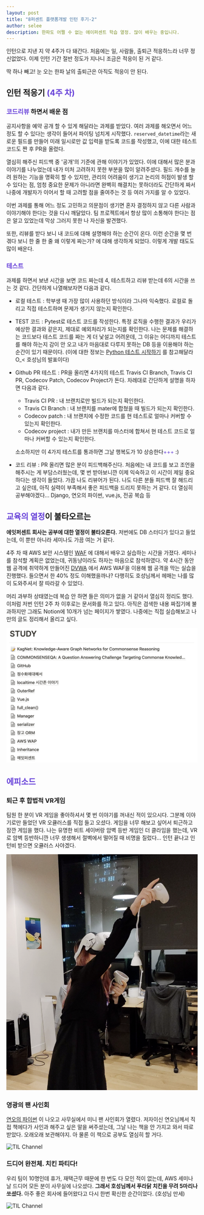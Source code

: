 ```yaml
---
layout: post
title: "8퍼센트 플랫폼개발 인턴 후기-2"
author: selee
description: 한파도 어쩔 수 없는 에이퍼센트 학습 열정. 많이 배우는 중입니다.
---
```

인턴으로 지낸 지 약 4주가 다 돼간다. 처음에는 일, 사람들, 출퇴근 적응하느라 너무 정신없었다. 이제 인턴 기간 절반 정도가 지나니 조금은 적응이 된 거 같다. 

딱 하나 빼고! 눈 오는 한파 날의 출퇴근은 아직도 적응이 안 된다.

## 인턴 적응기 <span style="color:#6741d9">(4주 차)</span>

### <span style="color:#6741d9">코드리뷰</span> 하면서 배운 점
공지사항을 예약 공개 할 수 있게 해달라는 과제를 받았다. 여러 과제를 해오면서 어느 정도 할 수 있다는 생각이 들어서 파이팅 넘치게 시작했다. `reserved_datetime`라는 새로운 필드를 만들어 미래 일시로만 값 입력을 받도록 코드를 작성했고, 이에 대한 테스트 코드도 짠 후 PR을 올렸다. 

열심히 해주신 피드백 중 '공개'의 기준에 관해 이야기가 있었다. 이에 대해서 많은 분과 이야기를 나누었는데 내가 미처 고려하지 못한 부분을 많이 알려주셨다. 필드 개수를 늘려 원하는 기능을 명확히 할 수 있지만, 관리의 어려움이 생기고 논리의 허점이 발생 할 수 있다는 점, 엄청 중요한 문제가 아니라면 완벽히 해결치는 못하더라도 간단하게 짜서 나중에 개발자가 이어서 할 때 고려할 점을 줄여주는 것 등 여러 가지를 알 수 있었다.

이번 과제를 통해 어느 정도 고민하고 의문점이 생기면 혼자 결정하지 않고 다른 사람과 이야기해야 한다는 것을 다시 깨달았다. 팀 프로젝트에서 항상 많이 소통해야 한다는 점은 알고 있었는데 막상 그러지 못한 나 자신을 발견했다.

또한, 리뷰를 받다 보니 내 코드에 대해 설명해야 하는 순간이 온다. 이런 순간을 몇 번 겪다 보니 한 줄 한 줄 왜 이렇게 짜는가? 에 대해 생각하게 되었다. 이렇게 개발 태도도 많이 배운다. 

### <span style="color:#6741d9">테스트</span>
과제를 하면서 보낸 시간을 보면 코드 짜는데 4, 테스트하고 리뷰 받는데 6의 시간을 쓰는 것 같다. 간단하게 나열해보자면 다음과 같다.

- 로컬 테스트 : 학부생 때 가장 많이 사용하던 방식이라 그나마 익숙했다. 로컬로 돌리고 직접 테스트하며 문제가 생기지 않는지 확인한다.

- TEST 코드 : Pytest로 테스트 코드를 작성한다. 특정 로직을 수행한 결과가 우리가 예상한 결과와 같은지, 제대로 예외처리가 되는지를 확인한다. 나는 문제를 해결하는 코드보다 테스트 코드를 짜는 게 더 낯설고 어려운데, 그 이유는 어디까지 테스트를 해야 하는지 감이 안 오고 내가 마음대로 다루지 못하는 DB 등을 이용해야 하는 순간이 있기 때문이다. (이에 대한 정보는 [Python 테스트 시작하기](https://www.youtube.com/watch?v=hAUjItE42cY) 를 참고해달라 O_< 호성님의 발표이다)

- Github PR 테스트 : PR을 올리면 4가지의 테스트 Travis CI Branch, Travis CI PR, Codecov Patch, Codecov Project가 돈다. 차례대로 간단하게 설명을 하자면 다음과 같다.
  * Travis CI PR : 내 브랜치로만 빌드가 되는지 확인한다.
  * Travis CI Branch : 내 브랜치를 mater에 합쳤을 때 빌드가 되는지 확인한다. 
  * Codecov patch : 내 브랜치에 수정한 코드를 현 테스트로 얼마나 커버할 수 있는지 확인한다. 
  * Codecov project : 내가 만든 브랜치를 마스터에 합쳐서 현 테스트 코드로 얼마나 커버할 수 있는지 확인한다. 
    
  소소하지만 이 4가지 테스트를 통과하면 그날 행복도가 10 상승한다<span style="color:#6741d9">+++</span> :)
 
- 코드 리뷰 : PR 올리면 많은 분이 피드백해주신다. 처음에는 내 코드를 보고 조언을 해주시는 게 부담스러웠는데, 몇 번 받아보니깐 이제 익숙하고 이 시간이 제일 중요하다는 생각이 들었다. 가끔 나도 리뷰어가 된다. 나도 다른 분들 피드백 잘 해드리고 싶은데, 아직 실력이 부족해서 좋은 피드백을 드리지 못하는 거 같다. 더 열심히 공부해야겠다... Django, 연오의 파이썬, vue.js, 전공 복습 등


## <span style="color:#6741d9">교육의 열정</span>이 불타오르는
**에잇퍼센트 회사는 공부에 대한 열정이 불타오른다.** 저번에도 DB 스터디가 있다고 들었는데, 이 뿐만 아니라 세미나도 가끔 여는 거 같다. 

4주 차 때 AWS 보안 시스템인 [WAF](https://aws.amazon.com/ko/waf/) 에 대해서 배우고 실습하는 시간을 가졌다. 세미나를 참석할 계획은 없었는데, 귀동냥이라도 하자는 마음으로 참석하였다. 약 4시간 동안 웹 공격에 취약하게 만들어진 [DVWA](http://www.dvwa.co.uk/) 에서 AWS WAF을 이용해 웹 공격을 막는 실습을 진행했다. 
들으면서 한 40% 정도 이해했을까나? 다행히도 호성님께서 헤매는 나를 많이 도와주셔서 잘 따라갈 수 있었다.

머리 과부하 상태였는데 복습 안 하면 들은 의미가 없을 거 같아서 열심히 정리도 했다. 이처럼 저번 인턴 2주 차 이후로는 문서화를 하고 있다. 아직은 검색한 내용 짜집기에 불과하지만 그래도 Notion에 10개가 넘는 페이지가 쌓였다. 나중에는 직접 실습해보고 나만의 글도 정리해서 올리고 싶다.

![TIL Channel](/images/internship-2-notion.jpg)

## <span style="color:#6741d9">에피소드</span>
### 퇴근 후 합법적 VR게임
팀원 한 분이 VR 게임을 좋아하셔서 몇 번 이야기를 꺼내신 적이 있으시다. 그분께 이야기로만 들었던 VR 오큘러스를 직접 들고 오셨다. 게임을 너무 해보고 싶어서 퇴근하고 잠깐 게임을 했다. 나는 유명한 비트 세이버랑 암벽 등반 게임인 더 클라임을 했는데, VR로 암벽 등반하니깐 너무 생생해서 절벽에서 떨어질 때 비명을 질렀다... 인턴 끝나고 인턴비 받으면 오큘러스 사야겠다.

![TIL Channel](/images/internship-2-vr게임.jpg)

### 영광의 팬 사인회
[연오의 파이썬](https://python.bakyeono.net/) 이 나오고 사무실에서 미니 팬 사인회가 열렸다. 저자이신 연오님께서 직접 책에다가 사인과 해주고 싶은 말을 써주셨는데, 그날 나는 책을 안 가지고 와서 따로 받았다. 오래오래 보관해야지. 아 물론 이 책으로 공부도 열심히 할 거다.

![TIL Channel](/images/internship-2-싸인.jpg)

### 드디어 완전체. 치킨 파티다!
우리 팀이 10명인데 휴가, 재택근무 때문에 한 번도 다 모인 적이 없는데, AWS 세미나 날 드디어 모든 분이 사무실에 나오셨다. **그래서 호성님께서 푸라닭 치킨을 무려 5마리나 쏘셨다.** 아주 좋은 회사에 들어왔다고 다시 한번 확신한 순간이었다. (호성님 만세)

![TIL Channel](/images/internship-2-치킨파.jpg)
